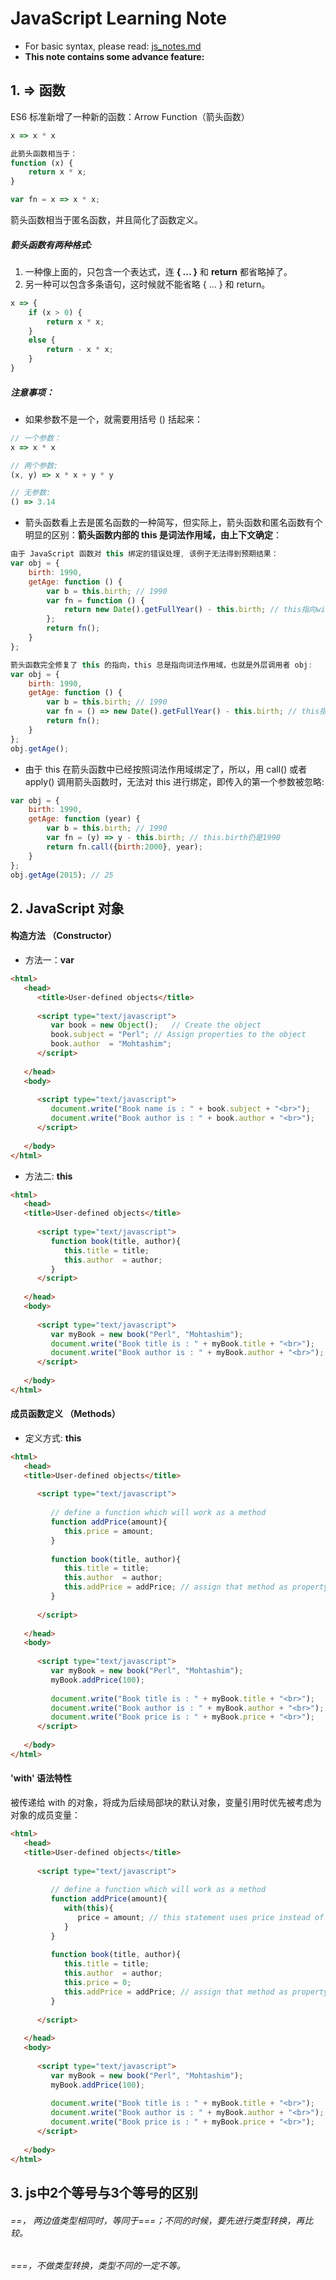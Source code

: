 # JavaScript Learning Note
* For basic syntax, please read: [js_notes.md](js_notes.md)
* **This note contains some advance feature:**


## 1. => 函数
ES6 标准新增了一种新的函数：Arrow Function（箭头函数）

```javascript
x => x * x

此箭头函数相当于：
function (x) {
    return x * x;
}
```

```javascript
var fn = x => x * x;
```
箭头函数相当于匿名函数，并且简化了函数定义。

##### 箭头函数有两种格式:
1. 一种像上面的，只包含一个表达式，连 **\{ ... }** 和 **return** 都省略掉了。
1. 另一种可以包含多条语句，这时候就不能省略 \{ ... } 和 return。
```javascript
x => {
    if (x > 0) {
        return x * x;
    }
    else {
        return - x * x;
    }
}
```

##### 注意事项：
* 如果参数不是一个，就需要用括号 () 括起来：
```javascript
// 一个参数：
x => x * x

// 两个参数:
(x, y) => x * x + y * y

// 无参数:
() => 3.14
```
* 箭头函数看上去是匿名函数的一种简写，但实际上，箭头函数和匿名函数有个明显的区别：**箭头函数内部的 this 是词法作用域，由上下文确定**：
```javascript
由于 JavaScript 函数对 this 绑定的错误处理, 该例子无法得到预期结果：
var obj = {
    birth: 1990,
    getAge: function () {
        var b = this.birth; // 1990
        var fn = function () {
            return new Date().getFullYear() - this.birth; // this指向window或undefined
        };
        return fn();
    }
};
```
```javascript
箭头函数完全修复了 this 的指向，this 总是指向词法作用域，也就是外层调用者 obj:
var obj = {
    birth: 1990,
    getAge: function () {
        var b = this.birth; // 1990
        var fn = () => new Date().getFullYear() - this.birth; // this指向obj对象
        return fn();
    }
};
obj.getAge(); 
```
* 由于 this 在箭头函数中已经按照词法作用域绑定了，所以，用 call() 或者 apply() 调用箭头函数时，无法对 this 进行绑定，即传入的第一个参数被忽略:
```javascript
var obj = {
    birth: 1990,
    getAge: function (year) {
        var b = this.birth; // 1990
        var fn = (y) => y - this.birth; // this.birth仍是1990
        return fn.call({birth:2000}, year);
    }
};
obj.getAge(2015); // 25
```


## 2. JavaScript 对象
#### 构造方法 （Constructor）
* 方法一：**var**
```html
<html>
   <head>
      <title>User-defined objects</title>
      
      <script type="text/javascript">
         var book = new Object();   // Create the object
         book.subject = "Perl"; // Assign properties to the object
         book.author  = "Mohtashim";
      </script>
      
   </head>
   <body>
   
      <script type="text/javascript">
         document.write("Book name is : " + book.subject + "<br>");
         document.write("Book author is : " + book.author + "<br>");
      </script>
   
   </body>
</html>
```
* 方法二: **this**
```html
<html>
   <head>
   <title>User-defined objects</title>
   
      <script type="text/javascript">
         function book(title, author){
            this.title = title; 
            this.author  = author;
         }
      </script>
      
   </head>
   <body>
   
      <script type="text/javascript">
         var myBook = new book("Perl", "Mohtashim");
         document.write("Book title is : " + myBook.title + "<br>");
         document.write("Book author is : " + myBook.author + "<br>");
      </script>
      
   </body>
</html>
```

#### 成员函数定义 （Methods）
* 定义方式: **this**
```html
<html>
   <head>
   <title>User-defined objects</title>
   
      <script type="text/javascript">
      
         // define a function which will work as a method
         function addPrice(amount){
            this.price = amount; 
         }
         
         function book(title, author){
            this.title = title;
            this.author  = author;
            this.addPrice = addPrice; // assign that method as property. (将函数名赋给成员)
         }
         
      </script>
      
   </head>
   <body>
   
      <script type="text/javascript">
         var myBook = new book("Perl", "Mohtashim");
         myBook.addPrice(100);
         
         document.write("Book title is : " + myBook.title + "<br>");
         document.write("Book author is : " + myBook.author + "<br>");
         document.write("Book price is : " + myBook.price + "<br>");
      </script>
      
   </body>
</html>
```

#### 'with' 语法特性
被传递给 with 的对象，将成为后续局部块的默认对象，变量引用时优先被考虑为对象的成员变量：
```html
<html>
   <head>
   <title>User-defined objects</title>
   
      <script type="text/javascript">
      
         // define a function which will work as a method
         function addPrice(amount){
            with(this){
               price = amount; // this statement uses price instead of this.price （price 调用等价于 this.price, 其中 this 这个对象在书写中被省略）
            }
         }
         
         function book(title, author){
            this.title = title;
            this.author  = author;
            this.price = 0;
            this.addPrice = addPrice; // assign that method as property. (将函数名赋给成员)
         }
         
      </script>
      
   </head>
   <body>
   
      <script type="text/javascript">
         var myBook = new book("Perl", "Mohtashim");
         myBook.addPrice(100);
         
         document.write("Book title is : " + myBook.title + "<br>");
         document.write("Book author is : " + myBook.author + "<br>");
         document.write("Book price is : " + myBook.price + "<br>");
      </script>
      
   </body>
</html>
```

## 3. js中2个等号与3个等号的区别
###### ==， 两边值类型相同时，等同于===；不同的时候，要先进行类型转换，再比较。 <br>
###### ===，不做类型转换，类型不同的一定不等。

